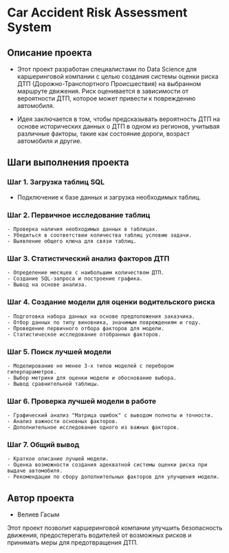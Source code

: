 # Car Accident Risk Assessment System

## Описание проекта

- Этот проект разработан специалистами по Data Science для каршеринговой компании с целью создания системы оценки риска ДТП (Дорожно-Транспортного Происшествия) на выбранном маршруте движения. Риск оценивается в зависимости от вероятности ДТП, которое может привести к повреждению автомобиля.

- Идея заключается в том, чтобы предсказывать вероятность ДТП на основе исторических данных о ДТП в одном из регионов, учитывая различные факторы, такие как состояние дороги, возраст автомобиля и другие.

## Шаги выполнения проекта

### Шаг 1. Загрузка таблиц SQL

- Подключение к базе данных и загрузка необходимых таблиц.

### Шаг 2. Первичное исследование таблиц

    - Проверка наличия необходимых данных в таблицах.
    - Убедиться в соответствии количества таблиц условию задачи.
    - Выявление общего ключа для связи таблиц.

### Шаг 3. Статистический анализ факторов ДТП

    - Определение месяцев с наибольшим количеством ДТП.
    - Создание SQL-запроса и построение графика.
    - Вывод на основе анализа.

### Шаг 4. Создание модели для оценки водительского риска

    - Подготовка набора данных на основе предположения заказчика.
    - Отбор данных по типу виновника, значимым повреждениям и году.
    - Проведение первичного отбора факторов для модели.
    - Статистическое исследование отобранных факторов.

### Шаг 5. Поиск лучшей модели

    - Моделирование не менее 3-х типов моделей с перебором гиперпараметров.
    - Выбор метрики для оценки модели и обоснование выбора.
    - Вывод сравнительной таблицы.

### Шаг 6. Проверка лучшей модели в работе

    - Графический анализ "Матрица ошибок" с выводом полноты и точности.
    - Анализ важности основных факторов.
    - Дополнительное исследование одного из важных факторов.

### Шаг 7. Общий вывод

    - Краткое описание лучшей модели.
    - Оценка возможности создания адекватной системы оценки риска при выдаче автомобиля.
    - Рекомендации по сбору дополнительных факторов для улучшения модели.

## Автор проекта

  - Велиев Гасым

Этот проект позволит каршеринговой компании улучшить безопасность движения, предостерегать водителей от возможных рисков и принимать меры для предотвращения ДТП.